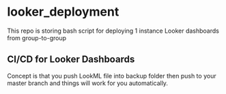 # looker_deployment
This repo is storing bash script for deploying 1 instance Looker dashboards from group-to-group

## CI/CD for Looker Dashboards
Concept is that you push LookML file into backup folder then push to your master branch and things will work for you automatically.
